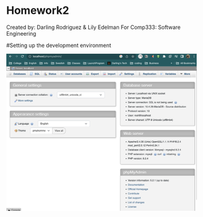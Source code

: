 # Homework2

Created by: Darling Rodriguez & Lily Edelman
For Comp333: Software Engineering

#Setting up the development environment

![phpmyadmin Interface](phpAdmin.png)

